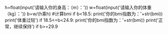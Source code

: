 h=float(input('请输入你的身高：（m）：'))
w=float(input('请输入你的体重（kg）：'))
b=w/(h乘h)  #计算bmi
if b<18.5:
    print('你的bmi指数为：'+str(bmi))
    print('体重过轻')
if 18.5<=b<24.9:
    print('你的bmi指数为：'+str(bmi))
    print('正常，继续保持')
if b>=29.9
